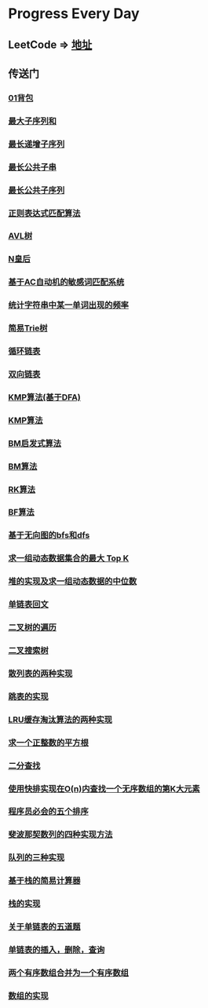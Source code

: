 # Progress Every Day

## LeetCode => [地址](https://github.com/chaoaiqi/study/tree/master/java/src/juejin/lc/leetCode)

## 传送门

### [01背包](https://github.com/chaoaiqi/study/blob/master/java/src/juejin/lc/dynamicProgramming/BackPack01.java)

### [最大子序列和](https://github.com/chaoaiqi/study/blob/master/java/src/juejin/lc/dynamicProgramming/MaxSubsequenceSum.java)

### [最长递增子序列](https://github.com/chaoaiqi/study/blob/master/java/src/juejin/lc/dynamicProgramming/LongestIncreasingSubSequence.java)

### [最长公共子串](https://github.com/chaoaiqi/study/blob/master/java/src/juejin/lc/dynamicProgramming/LongestCommonSubString.java)

### [最长公共子序列](https://github.com/chaoaiqi/study/blob/master/java/src/juejin/lc/dynamicProgramming/LongestCommonSequence.java)

### [正则表达式匹配算法](https://github.com/chaoaiqi/study/blob/master/java/src/juejin/lc/string/Pattern.java)

### [AVL树](https://github.com/chaoaiqi/study/blob/master/java/src/juejin/lc/tree/AVLTree.java)

### [N皇后](https://github.com/chaoaiqi/study/blob/master/java/src/juejin/lc/leetCode/SolveNQueens.java)

### [基于AC自动机的敏感词匹配系统](https://github.com/chaoaiqi/study/blob/master/java/src/juejin/lc/tree/AhoCorasick.java)

### [统计字符串中某一单词出现的频率](https://github.com/chaoaiqi/study/blob/master/java/src/juejin/lc/tree/TrieTreeAlgo.java)

### [简易Trie树](https://github.com/chaoaiqi/study/blob/master/java/src/juejin/lc/tree/TrieTree.java)

### [循环链表](https://github.com/chaoaiqi/study/blob/master/java/src/juejin/lc/linkedList/CircleLinkList.java)

### [双向链表](https://github.com/chaoaiqi/study/blob/master/java/src/juejin/lc/linkedList/DulLinkList.java)

### [KMP算法(基于DFA)](https://github.com/chaoaiqi/study/blob/master/java/src/juejin/lc/string/KMPByDFA.java)

### [KMP算法](https://github.com/chaoaiqi/study/blob/master/java/src/juejin/lc/string/KMPArithmetic.java)

### [BM启发式算法](https://github.com/chaoaiqi/study/blob/master/java/src/juejin/lc/string/BoyerMoore.java)

### [BM算法](https://github.com/chaoaiqi/study/blob/master/java/src/juejin/lc/string/BMArithmetic.java)

### [RK算法](https://github.com/chaoaiqi/study/blob/master/java/src/juejin/lc/string/RKArithmetic.java)

### [BF算法](https://github.com/chaoaiqi/study/blob/master/java/src/juejin/lc/string/BFArithmetic.java)

### [基于无向图的bfs和dfs](https://github.com/chaoaiqi/study/blob/master/java/src/juejin/lc/graph/Graph.java)

### [求一组动态数据集合的最大 Top K](https://github.com/chaoaiqi/study/blob/master/java/src/juejin/lc/leetCode/GetTopKArrays.java)

### [堆的实现及求一组动态数据的中位数](https://github.com/chaoaiqi/study/tree/master/java/src/juejin/lc/heap)

### [单链表回文](https://github.com/chaoaiqi/study/blob/master/java/src/juejin/lc/leetCode/Palindrome.java)

### [二叉树的遍历](https://github.com/chaoaiqi/study/blob/master/java/src/juejin/lc/tree/TraversalTree.java)

### [二叉搜索树](https://github.com/chaoaiqi/study/blob/master/java/src/juejin/lc/tree/BinarySearchTree.java)

### [散列表的两种实现](https://github.com/chaoaiqi/study/tree/master/java/src/juejin/lc/hashTable)

### [跳表的实现](https://github.com/chaoaiqi/study/blob/master/java/src/juejin/lc/linkedList/SkipList.java)

### [LRU缓存淘汰算法的两种实现](https://github.com/chaoaiqi/study/tree/master/java/src/juejin/lc/lruAlgo)

### [求一个正整数的平方根](https://github.com/chaoaiqi/study/blob/master/java/src/juejin/lc/leetCode/SqrtSolution.java)

### [二分查找](https://github.com/chaoaiqi/study/blob/master/java/src/juejin/lc/search/BinarySearch.java)

### [ 使用快排实现在O(n)内查找一个无序数组的第K大元素](https://github.com/chaoaiqi/study/blob/master/java/src/juejin/lc/leetCode/FindKthLargest.java)

### [程序员必会的五个排序](https://github.com/chaoaiqi/study/blob/master/java/src/juejin/lc/sorts/BaseSort.java)

### [斐波那契数列的四种实现方法](https://github.com/chaoaiqi/study/blob/master/java/src/juejin/lc/recursion/Recursion.java)

### [队列的三种实现](https://github.com/chaoaiqi/study/tree/master/java/src/juejin/lc/queue)

### [基于栈的简易计算器](https://github.com/chaoaiqi/study/blob/master/java/src/juejin/lc/stack/SimpleCalculator.java)

### [栈的实现](https://github.com/chaoaiqi/study/tree/master/java/src/juejin/lc/stack)

### [关于单链表的五道题](https://github.com/chaoaiqi/study/blob/master/java/src/juejin/lc/linkedList/LinkedListAlgo.java)

### [单链表的插入，删除，查询](https://github.com/chaoaiqi/study/blob/master/java/src/juejin/lc/linkedList/SinglyLinkedList.java)

### [两个有序数组合并为一个有序数组](https://github.com/chaoaiqi/study/blob/master/java/src/juejin/lc/arithmetic/MergeArrays.java)

### [数组的实现](https://github.com/chaoaiqi/study/blob/master/java/src/juejin/lc/arithmetic/Array.java)